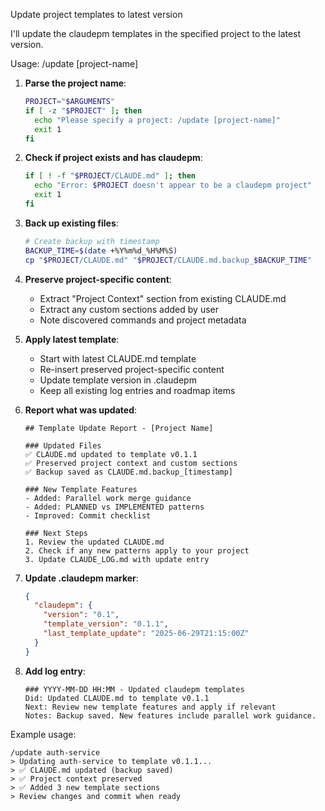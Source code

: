Update project templates to latest version

I'll update the claudepm templates in the specified project to the latest version.

Usage: /update [project-name]

1. **Parse the project name**:
   ```bash
   PROJECT="$ARGUMENTS"
   if [ -z "$PROJECT" ]; then
     echo "Please specify a project: /update [project-name]"
     exit 1
   fi
   ```

2. **Check if project exists and has claudepm**:
   ```bash
   if [ ! -f "$PROJECT/CLAUDE.md" ]; then
     echo "Error: $PROJECT doesn't appear to be a claudepm project"
     exit 1
   fi
   ```

3. **Back up existing files**:
   ```bash
   # Create backup with timestamp
   BACKUP_TIME=$(date +%Y%m%d_%H%M%S)
   cp "$PROJECT/CLAUDE.md" "$PROJECT/CLAUDE.md.backup_$BACKUP_TIME"
   ```

4. **Preserve project-specific content**:
   - Extract "Project Context" section from existing CLAUDE.md
   - Extract any custom sections added by user
   - Note discovered commands and project metadata

5. **Apply latest template**:
   - Start with latest CLAUDE.md template
   - Re-insert preserved project-specific content
   - Update template version in .claudepm
   - Keep all existing log entries and roadmap items

6. **Report what was updated**:
   ```
   ## Template Update Report - [Project Name]
   
   ### Updated Files
   ✅ CLAUDE.md updated to template v0.1.1
   ✅ Preserved project context and custom sections
   ✅ Backup saved as CLAUDE.md.backup_[timestamp]
   
   ### New Template Features
   - Added: Parallel work merge guidance
   - Added: PLANNED vs IMPLEMENTED patterns
   - Improved: Commit checklist
   
   ### Next Steps
   1. Review the updated CLAUDE.md
   2. Check if any new patterns apply to your project
   3. Update CLAUDE_LOG.md with update entry
   ```

7. **Update .claudepm marker**:
   ```json
   {
     "claudepm": {
       "version": "0.1",
       "template_version": "0.1.1",
       "last_template_update": "2025-06-29T21:15:00Z"
     }
   }
   ```

8. **Add log entry**:
   ```
   ### YYYY-MM-DD HH:MM - Updated claudepm templates
   Did: Updated CLAUDE.md to template v0.1.1
   Next: Review new template features and apply if relevant
   Notes: Backup saved. New features include parallel work guidance.
   ```

Example usage:
```
/update auth-service
> Updating auth-service to template v0.1.1...
> ✅ CLAUDE.md updated (backup saved)
> ✅ Project context preserved
> ✅ Added 3 new template sections
> Review changes and commit when ready
```